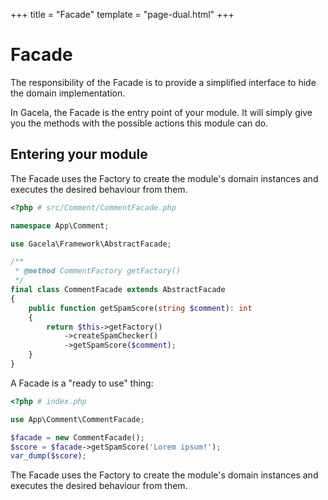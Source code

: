 +++
title = "Facade"
template = "page-dual.html"
+++

# Facade

The responsibility of the Facade is to provide a simplified interface to hide the domain implementation.

In Gacela, the Facade is the entry point of your module. It will simply give you the methods with the possible actions
this module can do.

## Entering your module

The Facade uses the Factory to create the module's domain instances and executes the desired behaviour from them.

```php
<?php # src/Comment/CommentFacade.php

namespace App\Comment;

use Gacela\Framework\AbstractFacade;

/**
 * @method CommentFactory getFactory()
 */
final class CommentFacade extends AbstractFacade
{
    public function getSpamScore(string $comment): int
    {
        return $this->getFactory()
            ->createSpamChecker()
            ->getSpamScore($comment);
    }
}
```

A Facade is a "ready to use" thing:

```php
<?php # index.php

use App\Comment\CommentFacade;

$facade = new CommentFacade();
$score = $facade->getSpamScore('Lorem ipsum!');
var_dump($score);
```

The Facade uses the Factory to create the module's domain instances and executes the desired behaviour from them.
